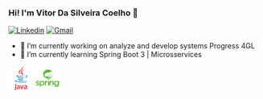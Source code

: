 ### Hi! I'm Vitor Da Silveira Coelho 👋
[![Linkedin](https://img.shields.io/badge/LinkedIn-0077B5?style=for-the-badge&logo=linkedin&logoColor=white)](https://www.linkedin.com/in/vitor-da-silveira-coelho-b6a7111bb/)
[![Gmail](https://img.shields.io/badge/Gmail-D14836?style=for-the-badge&logo=gmail&logoColor=white)](vitorcoelhoft@gmail.com)


- 🔭 I’m currently working on analyze and develop systems Progress 4GL
- 🌱 I’m currently learning Spring Boot 3 | Microsservices

 <div>
  <img align="center" width="50" heigth="40" src="https://github.com/devicons/devicon/blob/master/icons/java/java-original-wordmark.svg"> 
  <img align="center" width="50" heigth="40" src="https://github.com/devicons/devicon/blob/master/icons/spring/spring-original-wordmark.svg">   
</div>



